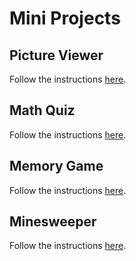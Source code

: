 # Mini Projects

## Picture Viewer

Follow the instructions [here](https://docs.microsoft.com/en-us/visualstudio/ide/tutorial-windows-forms-picture-viewer-layout?view=vs-2022).

## Math Quiz

Follow the instructions [here](https://github.com/MicrosoftDocs/visualstudio-docs/blob/master/docs/ide/tutorial-2-create-a-timed-math-quiz.md).

## Memory Game

Follow the instructions [here](https://github.com/MicrosoftDocs/visualstudio-docs/blob/master/docs/ide/tutorial-3-create-a-matching-game.md).

## Minesweeper

Follow the instructions [here](./Minesweeper).

